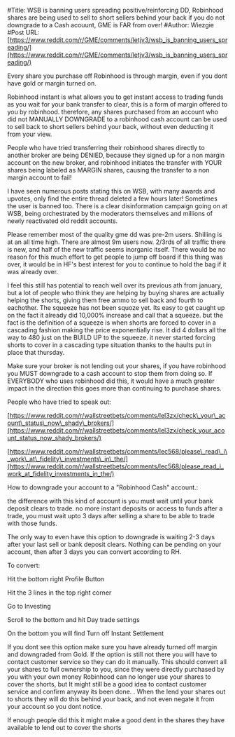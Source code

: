 #Title: WSB is banning users spreading positive/reinforcing DD, Robinhood shares are being used to sell to short sellers behind your back if you do not downgrade to a Cash acouunt, GME is FAR from over!
#Author: Wiezgie
#Post URL: [https://www.reddit.com/r/GME/comments/letjv3/wsb_is_banning_users_spreading/](https://www.reddit.com/r/GME/comments/letjv3/wsb_is_banning_users_spreading/)


Every share you purchase off Robinhood is through margin, even if you dont have gold or margin turned on.

Robinhood instant is what allows you to get instant access to trading funds as you wait for your bank transfer to clear, this is a form of margin offered to you by robinhood. therefore, any shares purchased from an account who did not MANUALLY DOWNGRADE to a robinhood cash account can be used to sell back to short sellers behind your back, without even deducting it from your view.

People who have tried transferring their robinhood shares directly to another broker are being DENIED, because they signed up for a non margin account on the new broker, and robinhood initiates the transfer with YOUR shares being labeled as MARGIN shares, causing the transfer to a non margin account to fail!

I have seen numerous posts stating this on WSB, with many awards and upvotes, only find the entire thread deleted a few hours later! Sometimes the user is banned too. There is a clear disinformation campaign going on at WSB, being orchestrated by the moderators themselves and millions of newly reactivated old reddit accounts.

Please remember most of the quality gme dd was pre-2m users. Shilling is at an all time high. There are almost 9m users now. 2/3rds of all traffic there is new, and half of the new traffic seems inorganic itself. There would be no reason for this much effort to get people to jump off board if this thing was over, it would be in HF's best interest for you to continue to hold the bag if it was already over.

I feel this still has potential to reach well over its previous ath from january, but a lot of people who think they are helping by buying shares are actually helping the shorts, giving them free ammo to sell back and fourth to eachother. The squeeze has not been squoze yet. Its easy to get caught up on the fact it already did 10,000% increase and call that a squeeze. but the fact is the definition of a squeeze is when shorts are  forced to cover in a cascading fashion making the price exponentially rise. It did 4 dollars all the way to 480 just on the BUILD UP to the squeeze. it never started forcing shorts to cover in a cascading type situation thanks to the haults put in place that thursday.

Make sure your broker is not lending out your shares, if you have robinhood you MUST downgrade to a cash account to stop them from doing so. If EVERYBODY who uses robinhood did this, it would have a much greater impact in the direction this goes more than continuing to purchase shares.

People who have tried to speak out:

[https://www.reddit.com/r/wallstreetbets/comments/lel3zx/check\_your\_acount\_status\_now\_shady\_brokers/](https://www.reddit.com/r/wallstreetbets/comments/lel3zx/check_your_acount_status_now_shady_brokers/)

[https://www.reddit.com/r/wallstreetbets/comments/lec568/please\_read\_i\_work\_at\_fidelity\_investments\_in\_the/](https://www.reddit.com/r/wallstreetbets/comments/lec568/please_read_i_work_at_fidelity_investments_in_the/)

 

How to downgrade your account to a "Robinhood Cash" account.:

the difference with this kind of account is you must wait until your bank deposit clears to trade. no more instant deposits or access to funds after a trade, you must wait upto 3 days after selling a share to be able to trade with those funds.

The only way to even have this option to downgrade is waiting 2-3 days after your last sell or bank deposit clears. Nothing can be pending on your account, then after 3 days you can convert according to RH. 

To convert:

Hit the bottom right Profile Button

 Hit the 3 lines in the top right corner 

Go to Investing 

Scroll to the bottom and hit Day trade settings

 On the bottom you will find Turn off Instant Settlement

If you dont see this option make sure you have already turned off margin and downgraded from Gold. If the option is still not there you will have to contact customer service so they can do it manually. This should convert all your shares to full ownership to you, since they were directly purchased by you with your own money Robinhood can no longer use your shares to cover the shorts, but It might still be a good idea to contact customer service and confirm anyway its been done. . When the lend your shares out to shorts they will do this behind your back, and not even negate it from your account so you dont notice.

If enough people did this it might make a good dent in the shares they have available to lend out to cover the shorts